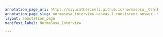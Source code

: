 ```yaml
---
annotation_page_uri: https://siyucatherineli.github.io/normasosa__OralHistory/annotations/normasosa_interview-canvas-1-consistent-answer--sosa-mentioned-people-the-interviewer-could-reach-out-to-to-confirm-she-have-involved-in-the-campaigns--.json
annotation_page_slug: normasosa_interview-canvas-1-consistent-answer--sosa-mentioned-people-the-interviewer-could-reach-out-to-to-confirm-she-have-involved-in-the-campaigns--
layout: annotation_page
manifest_label: NormaSosa_Interview

---
```

